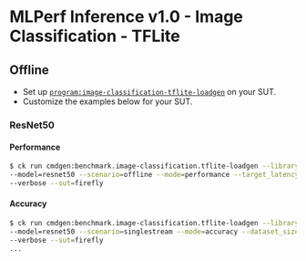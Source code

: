 # MLPerf Inference v1.0 - Image Classification - TFLite

## Offline

- Set up [`program:image-classification-tflite-loadgen`](https://github.com/ctuning/ck-mlperf/blob/master/program/image-classification-tflite-loadgen/README.md) on your SUT.
- Customize the examples below for your SUT.

### ResNet50

#### Performance

```bash
$ ck run cmdgen:benchmark.image-classification.tflite-loadgen --library=tflite-v2.4.1-ruy \
--model=resnet50 --scenario=offline --mode=performance --target_latency=400 \
--verbose --sut=firefly
```

#### Accuracy

```bash
$ ck run cmdgen:benchmark.image-classification.tflite-loadgen --library=tflite-v2.4.1-ruy \
--model=resnet50 --scenario=singlestream --mode=accuracy --dataset_size=50000 \
--verbose --sut=firefly
...
```
